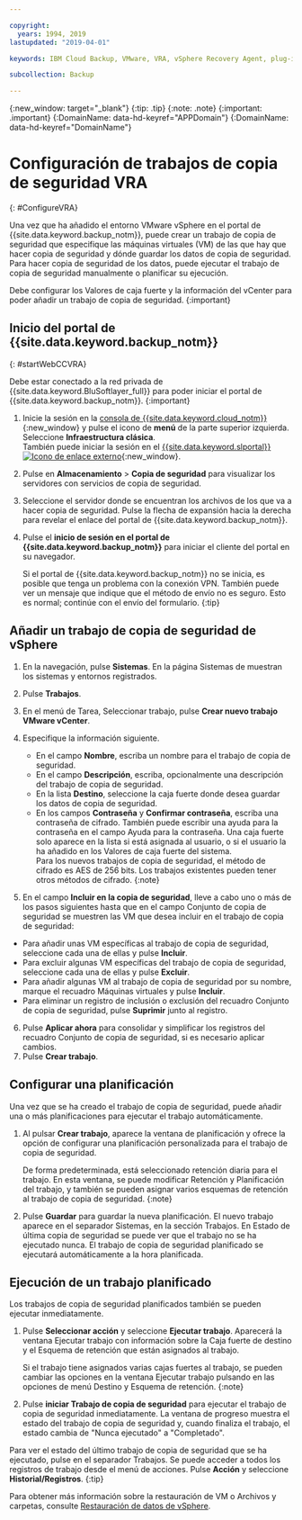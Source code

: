 ```yaml
---

copyright:
  years: 1994, 2019
lastupdated: "2019-04-01"

keywords: IBM Cloud Backup, VMware, VRA, vSphere Recovery Agent, plug-in, plugin, EVault, Carbonite, vSphere

subcollection: Backup

---
```

{:new_window: target="_blank"}
{:tip: .tip}
{:note: .note}
{:important: .important}
{:DomainName: data-hd-keyref="APPDomain"}
{:DomainName: data-hd-keyref="DomainName"}

# Configuración de trabajos de copia de seguridad VRA 
{: #ConfigureVRA}
 
Una vez que ha añadido el entorno VMware vSphere  en el portal de {{site.data.keyword.backup_notm}}, puede crear un trabajo de copia de seguridad que especifique las máquinas virtuales (VM) de las que hay que hacer copia de seguridad y dónde guardar los datos de copia de seguridad. Para hacer copia de seguridad de los datos, puede ejecutar el trabajo de copia de seguridad manualmente o planificar su ejecución. 

Debe configurar los Valores de caja fuerte y la información del vCenter para poder añadir un trabajo de copia de seguridad.
{:important}

## Inicio del portal de {{site.data.keyword.backup_notm}}
{: #startWebCCVRA}

Debe estar conectado a la red privada de {{site.data.keyword.BluSoftlayer_full}} para poder iniciar el portal de {{site.data.keyword.backup_notm}}.
{:important}

1. Inicie la sesión en la [consola de {{site.data.keyword.cloud_notm}}](https://{DomainName}/){:new_window} y pulse el icono de **menú** de la parte superior izquierda. Seleccione **Infraestructura clásica**.<br/>
   También puede iniciar la sesión en el [{{site.data.keyword.slportal}} ![Icono de enlace externo](../../icons/launch-glyph.svg "Icono de enlace externo")](https://control.softlayer.com/){:new_window}.
2. Pulse en **Almacenamiento** > **Copia de seguridad** para visualizar los servidores con servicios de copia de seguridad.
3. Seleccione el servidor donde se encuentran los archivos de los que va a hacer copia de seguridad. Pulse la flecha de expansión hacia la derecha para revelar el enlace del portal de {{site.data.keyword.backup_notm}}.
4. Pulse el **inicio de sesión en el portal de {{site.data.keyword.backup_notm}}** para iniciar el cliente del portal en su navegador.

   Si el portal de {{site.data.keyword.backup_notm}} no se inicia, es posible que tenga un problema con la conexión VPN. También puede ver un mensaje que indique que el método de envío no es seguro. Esto es normal; continúe con el envío del formulario.
   {:tip}

## Añadir un trabajo de copia de seguridad de vSphere

1. En la navegación, pulse **Sistemas**. En la página Sistemas de muestran los sistemas y entornos registrados. 
2. Pulse **Trabajos**. 
3. En el menú de Tarea, Seleccionar trabajo, pulse **Crear nuevo trabajo VMware vCenter**. 
4. Especifique la información siguiente.
   * En el campo **Nombre**, escriba un nombre para el trabajo de copia de seguridad. 
   * En el campo **Descripción**, escriba, opcionalmente una descripción del trabajo de copia de seguridad. 
   * En la lista **Destino**, seleccione la caja fuerte donde desea guardar los datos de copia de seguridad.
   * En los campos **Contraseña** y **Confirmar contraseña**, escriba una contraseña de cifrado. También puede escribir una ayuda para la contraseña en el campo Ayuda para la contraseña.
   Una caja fuerte solo aparece en la lista si está asignada al usuario, o si el usuario la ha añadido en los Valores de caja fuerte del sistema.<br/> 
   Para los nuevos trabajos de copia de seguridad, el método de cifrado es AES de 256 bits. Los trabajos existentes pueden tener otros métodos de cifrado.
   {:note}

5.	En el campo **Incluir en la copia de seguridad**, lleve a cabo uno o más de los pasos siguientes hasta que en el campo Conjunto de copia de seguridad se muestren las VM que desea incluir en el trabajo de copia de seguridad:

   * Para añadir unas VM específicas al trabajo de copia de seguridad, seleccione cada una de ellas y pulse **Incluir**.
   * Para excluir algunas VM específicas del trabajo de copia de seguridad, seleccione cada una de ellas y pulse **Excluir**.
   * Para añadir algunas VM al trabajo de copia de seguridad por su nombre, marque el recuadro Máquinas virtuales y pulse **Incluir**.
   * Para eliminar un registro de inclusión o exclusión del recuadro Conjunto de copia de seguridad, pulse **Suprimir** junto al registro. 

6. Pulse **Aplicar ahora** para consolidar y simplificar los registros del recuadro Conjunto de copia de seguridad, si es necesario aplicar cambios.
7. Pulse **Crear trabajo**.
 
## Configurar una planificación

Una vez que se ha creado el trabajo de copia de seguridad, puede añadir una o más planificaciones para ejecutar el trabajo automáticamente. 

1. Al pulsar **Crear trabajo**, aparece la ventana de planificación y ofrece la opción de configurar una planificación personalizada para el trabajo de copia de seguridad.

   De forma predeterminada, está seleccionado retención diaria para el trabajo. En esta ventana, se puede modificar Retención y Planificación del trabajo, y también se pueden asignar varios esquemas de retención al trabajo de copia de seguridad.
   {:note}
2. Pulse **Guardar** para guardar la nueva planificación. El nuevo trabajo aparece en el separador Sistemas, en la sección Trabajos. En Estado de última copia de seguridad se puede ver que el trabajo no se ha ejecutado nunca. El trabajo de copia de seguridad planificado se ejecutará automáticamente a la hora planificada. 

## Ejecución de un trabajo planificado

Los trabajos de copia de seguridad planificados también se pueden ejecutar inmediatamente. 

1. Pulse **Seleccionar acción** y seleccione **Ejecutar trabajo**. Aparecerá la ventana Ejecutar trabajo con información sobre la Caja fuerte de destino y el Esquema de retención que están asignados al trabajo.

   Si el trabajo tiene asignados varias cajas fuertes al trabajo, se pueden cambiar las opciones en la ventana Ejecutar trabajo pulsando en las opciones de menú Destino y Esquema de retención.
   {:note}
2. Pulse **iniciar Trabajo de copia de seguridad** para ejecutar el trabajo de copia de seguridad inmediatamente. La ventana de progreso muestra el estado del trabajo de copia de seguridad y, cuando finaliza el trabajo, el estado cambia de "Nunca ejecutado" a "Completado". 
 
Para ver el estado del último trabajo de copia de seguridad que se ha ejecutado, pulse en el separador Trabajos. Se puede acceder a todos los registros de trabajo desde el menú de acciones. Pulse **Acción** y seleccione **Historial/Registros**.
{:tip}

Para obtener más información sobre la restauración de VM o Archivos y carpetas, consulte [Restauración de datos de vSphere](/docs/infrastructure/Backup?topic=Backup-VRARestore#VRARestore).
